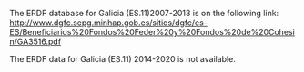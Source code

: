 The ERDF database for Galicia (ES.11)2007-2013 is on the following link: 
http://www.dgfc.sepg.minhap.gob.es/sitios/dgfc/es-ES/Beneficiarios%20Fondos%20Feder%20y%20Fondos%20de%20Cohesin/GA3516.pdf

The ERDF data for Galicia (ES.11) 2014-2020 is not available.
